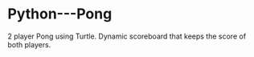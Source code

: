 # Python---Pong

2 player Pong using Turtle. Dynamic scoreboard that keeps the score of both players. 